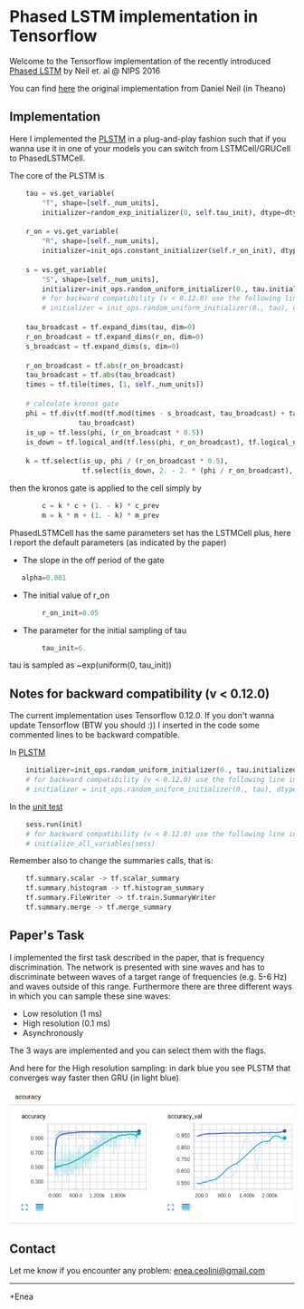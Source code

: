 # Phased LSTM implementation in Tensorflow

Welcome to the Tensorflow implementation of the recently introduced
[Phased LSTM](https://arxiv.org/abs/1610.09513) by Neil et. al @ NIPS 2016 

You can find [here](https://github.com/dannyneil/public_plstm) the original implementation from Daniel Neil (in Theano) 

## Implementation

Here I implemented the [PLSTM](PhasedLSTMCell.py) in a plug-and-play fashion such that if you wanna 
use it in one of your models you can switch from LSTMCell/GRUCell to PhasedLSTMCell.

The core of the PLSTM is 
```python
    tau = vs.get_variable(
        "T", shape=[self._num_units],
        initializer=random_exp_initializer(0, self.tau_init), dtype=dtype)

    r_on = vs.get_variable(
        "R", shape=[self._num_units],
        initializer=init_ops.constant_initializer(self.r_on_init), dtype=dtype)

    s = vs.get_variable(
        "S", shape=[self._num_units],
        initializer=init_ops.random_uniform_initializer(0., tau.initialized_value()), dtype=dtype)
        # for backward compatibility (v < 0.12.0) use the following line instead of the above
        # initializer = init_ops.random_uniform_initializer(0., tau), dtype = dtype)

    tau_broadcast = tf.expand_dims(tau, dim=0)
    r_on_broadcast = tf.expand_dims(r_on, dim=0)
    s_broadcast = tf.expand_dims(s, dim=0)

    r_on_broadcast = tf.abs(r_on_broadcast)
    tau_broadcast = tf.abs(tau_broadcast)
    times = tf.tile(times, [1, self._num_units])

    # calculate kronos gate
    phi = tf.div(tf.mod(tf.mod(times - s_broadcast, tau_broadcast) + tau_broadcast, tau_broadcast),
                 tau_broadcast)
    is_up = tf.less(phi, (r_on_broadcast * 0.5))
    is_down = tf.logical_and(tf.less(phi, r_on_broadcast), tf.logical_not(is_up))

    k = tf.select(is_up, phi / (r_on_broadcast * 0.5),
                  tf.select(is_down, 2. - 2. * (phi / r_on_broadcast), self.alpha * phi))
```
then the kronos gate is applied to the cell simply by
```python
        c = k * c + (1. - k) * c_prev
        m = k * m + (1. - k) * m_prev
```
PhasedLSTMCell has the same parameters set has the LSTMCell plus, 
here I report the default parameters (as indicated by the paper) 

- The slope in the off period of the gate
```python        
   alpha=0.001
```
- The initial value of r_on
```python        
        r_on_init=0.05
```        
- The parameter for the initial sampling of tau
```python
        tau_init=6.
```  
  tau is sampled as ~exp(uniform(0, tau_init))      

## Notes for backward compatibility (v < 0.12.0) 

The current implementation uses Tensorflow 0.12.0.
If you don't wanna update Tensorflow (BTW you should :)) I inserted in the code 
some commented lines to be backward compatible.

In [PLSTM](PhasedLSTMCell.py)
```python
    initializer=init_ops.random_uniform_initializer(0., tau.initialized_value()), dtype=dtype)
    # for backward compatibility (v < 0.12.0) use the following line instead of the above
    # initializer = init_ops.random_uniform_initializer(0., tau), dtype = dtype)
```  
In the [unit test](simplePhasedLSTM.py)
```python
    sess.run(init)
    # for backward compatibility (v < 0.12.0) use the following line instead of the above
    # initialize_all_variables(sess)
```    
Remember also to change the summaries calls, that is:
```python
    tf.summary.scalar -> tf.scalar_summary 
    tf.summary.histogram -> tf.histogram_summary 
    tf.summary.FileWriter -> tf.train.SummaryWriter 
    tf.summary.merge -> tf.merge_summary 
```
## Paper's Task

I implemented the first task described in the paper, that is frequency 
discrimination. The network is presented with sine waves and has to 
discriminate between waves of a target range of frequencies (e.g. 5-6 Hz) 
and waves outside of this range.
Furthermore there are three different ways in which you can sample these sine waves:
- Low resolution (1 ms)
- High resolution (0.1 ms)
- Asynchronously 

The 3 ways are implemented and you can select them with the flags.

And here for the High resolution sampling: in dark blue you see PLSTM that converges way faster then GRU (in light blue)

![PLSTMvsGRU](fig/acc_val.png?raw=true "PLSTM vs GRU for very long sequences")

## Contact  
Let me know if you encounter any problem: enea.ceolini@gmail.com 

---

+Enea



